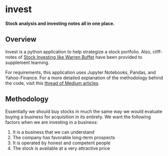 # invest
**Stock analysis and investing notes all in one place.**

Overview
------

Invest is a python application to help strategize a stock portfolio. Also, cliff-notes of [Stock Investing like Warren Buffet](https://www.youtube.com/playlist?list=PLECECA66C0CE68B1E) have been provided to supplement learning.

For requirements, this application uses Jupyter Notebooks, Pandas, and Yahoo-Finance. For a more detailed explanation of the methodology behind the code, visit this [thread of Medium articles](https://medium.com/@luo9137/value-investing-in-python-6a9dc87fe89d).

Methodology
------

Essentially we should buy stocks in much the same way we would evaluate buying a business for acquisition in its entirety. We want the following factors when we are investing in a business:
1. It is a business that we can understand
2. The company has favorable long-term prospects
3. It is operated by honest and competent people
4. The stock is available at a very attractive price